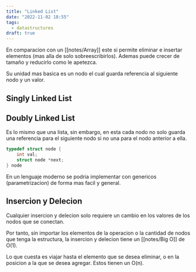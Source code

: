 ```yaml
---
title: "Linked List"
date: "2022-11-02 18:55"
tags: 
  - datastructures
draft: true
---
```


En comparacion con un [[notes/Array]] este si permite eliminar e insertar elementos (mas alla de solo sobreescribirlos). Ademas puede crecer de tamaño y reducirlo como le apetezca.

Su unidad mas basica es un nodo el cual guarda referencia al siguiente nodo y un valor.

## Singly Linked List

## Doubly Linked List

Es lo mismo que una lista, sin embargo, en esta cada nodo no solo guarda una referencia para el siguiente nodo si no una para el nodo anterior a ella. 

```C
typedef struct node {
	int val;
	struct node *next;
} node
```

En un lenguaje moderno se podria implementar con genericos (parametrizacion) de forma mas facil y general.

## Insercion y Delecion
Cualquier insercion y delecion solo requiere un cambio en los valores de los nodos que se conectan.

Por tanto, sin importar los elementos de la operacion o la cantidad de nodos que tenga la estructura, la insercion y delecion tiene un [[notes/Big O]] de O(1).

Lo que cuesta es viajar hasta el elemento que se desea eliminar, o en la posicion a la que se desea agregar. Estos tienen un O(n).

